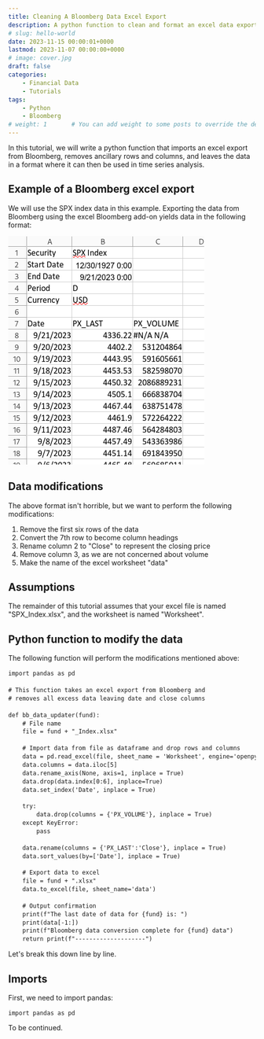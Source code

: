 ```yaml
---
title: Cleaning A Bloomberg Data Excel Export
description: A python function to clean and format an excel data export from Bloomberg.
# slug: hello-world
date: 2023-11-15 00:00:01+0000
lastmod: 2023-11-07 00:00:00+0000
# image: cover.jpg
draft: false
categories:
    - Financial Data
    - Tutorials
tags:
    - Python
    - Bloomberg
# weight: 1       # You can add weight to some posts to override the default sorting (date descending)
---
```


In this tutorial, we will write a python function that imports an excel export from Bloomberg, removes ancillary rows and columns, and leaves the data in a format where it can then be used in time series analysis.

## Example of a Bloomberg excel export

We will use the SPX index data in this example. Exporting the data from Bloomberg using the excel Bloomberg add-on yields data in the following format:

![Format of data in excel export from Bloomberg](Format_of_data_in_excel_export_from_Bloomberg.png)

## Data modifications

The above format isn't horrible, but we want to perform the following modifications:

1. Remove the first six rows of the data
2. Convert the 7th row to become column headings
3. Rename column 2 to "Close" to represent the closing price
4. Remove column 3, as we are not concerned about volume
5. Make the name of the excel worksheet "data"

## Assumptions

The remainder of this tutorial assumes that your excel file is named "SPX_Index.xlsx", and the worksheet is named "Worksheet".

## Python function to modify the data

The following function will perform the modifications mentioned above:

```html
import pandas as pd

# This function takes an excel export from Bloomberg and 
# removes all excess data leaving date and close columns

def bb_data_updater(fund):
    # File name
    file = fund + "_Index.xlsx"
    
    # Import data from file as dataframe and drop rows and columns
    data = pd.read_excel(file, sheet_name = 'Worksheet', engine='openpyxl')
    data.columns = data.iloc[5]
    data.rename_axis(None, axis=1, inplace = True)
    data.drop(data.index[0:6], inplace=True)
    data.set_index('Date', inplace = True)
    
    try:
        data.drop(columns = {'PX_VOLUME'}, inplace = True)
    except KeyError:
        pass
        
    data.rename(columns = {'PX_LAST':'Close'}, inplace = True)
    data.sort_values(by=['Date'], inplace = True)
    
    # Export data to excel
    file = fund + ".xlsx"
    data.to_excel(file, sheet_name='data')
    
    # Output confirmation
    print(f"The last date of data for {fund} is: ")
    print(data[-1:])
    print(f"Bloomberg data conversion complete for {fund} data")
    return print(f"--------------------")
```

Let's break this down line by line.

## Imports

First, we need to import pandas:

    import pandas as pd

To be continued.